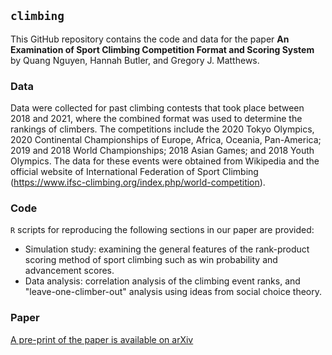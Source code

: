 ## `climbing`

This GitHub repository contains the code and data for the paper **An Examination of Sport Climbing Competition Format and Scoring System** by Quang Nguyen, Hannah Butler, and Gregory J. Matthews.

### Data

Data were collected for past climbing contests that took place between 2018 and 2021, where the combined format was used to determine the rankings of climbers. The competitions include the 2020 Tokyo Olympics, 2020 Continental Championships of Europe, Africa, Oceania, Pan-America; 2019 and 2018 World Championships; 2018 Asian Games; and 2018 Youth Olympics. The data for these events were obtained from Wikipedia and the official website of International Federation of Sport Climbing (<https://www.ifsc-climbing.org/index.php/world-competition>). 

### Code

`R` scripts for reproducing the following sections in our paper are provided:

* Simulation study: examining the general features of the rank-product scoring method of sport climbing such as win probability and advancement scores.
* Data analysis: correlation analysis of the climbing event ranks, and "leave-one-climber-out" analysis using ideas from social choice theory.

### Paper

[A pre-print of the paper is available on arXiv](https://arxiv.org/abs/2111.05310)


